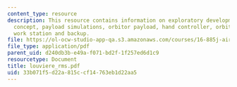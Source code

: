 ```yaml
---
content_type: resource
description: This resource contains information on exploratory development, master-slave
  concept, payload simulations, orbitor payload, hand controller, orbitor flight deck
  work station and backup.
file: https://ol-ocw-studio-app-qa.s3.amazonaws.com/courses/16-885j-aircraft-systems-engineering-fall-2005/33b071f5d22a815ccf14763eb1d22aa5_louviere_rms.pdf
file_type: application/pdf
parent_uid: d240db3b-e49a-f071-bd2f-1f257ed6d1c9
resourcetype: Document
title: louviere_rms.pdf
uid: 33b071f5-d22a-815c-cf14-763eb1d22aa5
---
```

